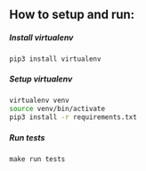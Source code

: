 ## How to setup and run:

##### Install virtualenv
`pip3 install virtualenv`

##### Setup virtualenv
```bash
virtualenv venv
source venv/bin/activate
pip3 install -r requirements.txt
```
##### Run tests
`make run tests`

